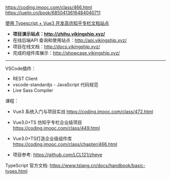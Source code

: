 https://coding.imooc.com/class/466.html
https://juejin.cn/book/6850413616484040711

[使用 Typescript + Vue3 开发高仿知乎专栏文档站点](http://docs.vikingship.xyz/)

- **项目演示站点：http://zhihu.vikingship.xyz/**
- 在线后端API 查询和使用站点：<http://api.vikingship.xyz/>
- 项目在线文档：<http://docs.vikingship.xyz/>
- 完成的组件库展示：<http://showcase.vikingship.xyz/>

--------------------------------------------

VSCode插件：

- REST Client
- vscode-standardjs - JavaScript 代码规范
- Live Sass Compiler

课程：

- Vue3 系统入门与项目实战 https://coding.imooc.com/class/472.html
- Vue3.0+TS 仿知乎专栏企业级项目 https://coding.imooc.com/class/449.html
- Vue3.0+TS打造企业级组件库 https://coding.imooc.com/class/chapter/466.html

- 项目参考: https://github.com/LCL121/zheye

TypeScript 官方文档: https://www.tslang.cn/docs/handbook/basic-types.html
